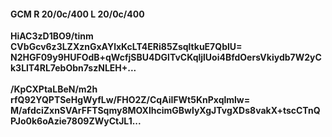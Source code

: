 #### GCM R 20/0c/400 L 20/0c/400
**HiAC3zD1BO9/tinm**<br/>**CVbGcv6z3LZXznGxAYlxKcLT4ERi85ZsqltkuE7QblU=**<br/>**N2HGF09y9HUFOdB+qWcfjSBU4DGlTvCKqljlUoi4BfdOersVkiydb7W2yCk3LlT4RL7ebObn7szNLEH+...**<br/><br/>
**/KpCXPtaLBeN/m2h**<br/>**rfQ92YQPTSeHgWyfLw/FHO2Z/CqAiIFWt5KnPxqlmlw=**<br/>**M/afdciZxnSVArFFTSqmy8MOXlhcimGBwlyXgJTvgXDs8vakX+tscCTnQPJo0k6oAzie7809ZWyCtJL1...**